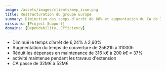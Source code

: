 ```yaml
---
image: /assets/images/clients/mmp_icon.png
title: Restructuration du groupe Europe
summary: Diminution des temps d'arrêt de 60% et augmentation du CA de 32 à 52M€.
missions: [Project Support]
domains: [Dependability, Efficiency]
---
```

<ul>
    <li>Diminué le temps d’arrêt de 6,24% à 2,60%</li>
    <li>Augmentation du temps de couverture de 25621h à 31000h</li>
    <li>Réduit les dépenses en maintenance de 316 k€ à 200 k€ = 37%</li>
    <li>activité maintenue pendant les travaux d'extension</li>
    <li>CA passe de 32M€ à 52M€</li>
</ul>